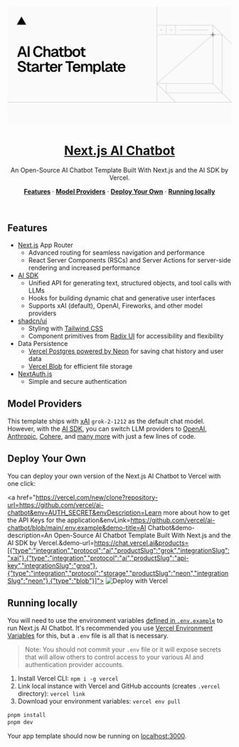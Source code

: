 <a href="https://chat.vercel.ai/">
  <img alt="Next.js 14 and App Router-ready AI chatbot." src="app/(chat)/opengraph-image.png">
  <h1 align="center">Next.js AI Chatbot</h1>
</a>

<p align="center">
  An Open-Source AI Chatbot Template Built With Next.js and the AI SDK by Vercel.
</p>

<p align="center">
  <a href="#features"><strong>Features</strong></a> ·
  <a href="#model-providers"><strong>Model Providers</strong></a> ·
  <a href="#deploy-your-own"><strong>Deploy Your Own</strong></a> ·
  <a href="#running-locally"><strong>Running locally</strong></a>
</p>
<br/>

## Features

- [Next.js](https://nextjs.org) App Router
  - Advanced routing for seamless navigation and performance
  - React Server Components (RSCs) and Server Actions for server-side rendering and increased performance
- [AI SDK](https://sdk.vercel.ai/docs)
  - Unified API for generating text, structured objects, and tool calls with LLMs
  - Hooks for building dynamic chat and generative user interfaces
  - Supports xAI (default), OpenAI, Fireworks, and other model providers
- [shadcn/ui](https://ui.shadcn.com)
  - Styling with [Tailwind CSS](https://tailwindcss.com)
  - Component primitives from [Radix UI](https://radix-ui.com) for accessibility and flexibility
- Data Persistence
  - [Vercel Postgres powered by Neon](https://vercel.com/storage/postgres) for saving chat history and user data
  - [Vercel Blob](https://vercel.com/storage/blob) for efficient file storage
- [NextAuth.js](https://github.com/nextauthjs/next-auth)
  - Simple and secure authentication

## Model Providers

This template ships with [xAI](https://x.ai) `grok-2-1212` as the default chat model. However, with the [AI SDK](https://sdk.vercel.ai/docs), you can switch LLM providers to [OpenAI](https://openai.com), [Anthropic](https://anthropic.com), [Cohere](https://cohere.com/), and [many more](https://sdk.vercel.ai/providers/ai-sdk-providers) with just a few lines of code.

## Deploy Your Own

You can deploy your own version of the Next.js AI Chatbot to Vercel with one click:

<a href="https://vercel.com/new/clone?repository-url=https://github.com/vercel/ai-chatbot&env=AUTH_SECRET&envDescription=Learn more about how to get the API Keys for the application&envLink=https://github.com/vercel/ai-chatbot/blob/main/.env.example&demo-title=AI Chatbot&demo-description=An Open-Source AI Chatbot Template Built With Next.js and the AI SDK by Vercel.&demo-url=https://chat.vercel.ai&products=[{"type":"integration","protocol":"ai","productSlug":"grok","integrationSlug":"xai"},{"type":"integration","protocol":"ai","productSlug":"api-key","integrationSlug":"groq"},{"type":"integration","protocol":"storage","productSlug":"neon","integrationSlug":"neon"},{"type":"blob"}]">
  <img src="https://vercel.com/button" alt="Deploy with Vercel"/>
</a>

## Running locally

You will need to use the environment variables [defined in `.env.example`](.env.example) to run Next.js AI Chatbot. It's recommended you use [Vercel Environment Variables](https://vercel.com/docs/projects/environment-variables) for this, but a `.env` file is all that is necessary.

> Note: You should not commit your `.env` file or it will expose secrets that will allow others to control access to your various AI and authentication provider accounts.

1. Install Vercel CLI: `npm i -g vercel`
2. Link local instance with Vercel and GitHub accounts (creates `.vercel` directory): `vercel link`
3. Download your environment variables: `vercel env pull`

```bash
pnpm install
pnpm dev
```

Your app template should now be running on [localhost:3000](http://localhost:3000/).
